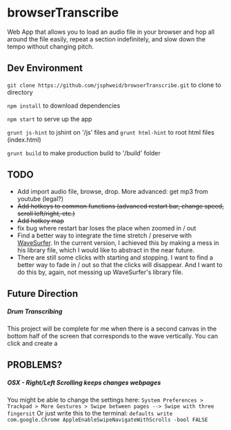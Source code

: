 # browserTranscribe
Web App that allows you to load an audio file in your browser and hop all around the file easily, repeat a section indefinitely, and slow down the tempo without changing pitch.

## Dev Environment

`git clone https://github.com/jsphweid/browserTranscribe.git` to clone to directory

`npm install` to download dependencies

`npm start` to serve up the app

`grunt js-hint` to jshint on '/js' files and `grunt html-hint` to root html files (index.html)

`grunt build` to make production build to '/build' folder


## TODO
 - Add import audio file, browse, drop. More advanced: get mp3 from youtube (legal?)
 - ~~Add hotkeys to common functions (advanced restart bar, change speed, scroll left/right, etc.)~~
 - ~~Add hotkey map~~
 - fix bug where restart bar loses the place when zoomed in / out
 - Find a better way to integrate the time stretch / preserve with [WaveSurfer](wavesurfer-js.org). In the current version, I achieved this by making a mess in his library file, which I would like to abstract in the near future.
 - There are still some clicks with starting and stopping. I want to find a better way to fade in / out so that the clicks will disappear. And I want to do this by, again, not messing up WaveSurfer's library file.

## Future Direction
##### Drum Transcribing
This project will be complete for me when there is a second canvas in the bottom half of the screen that corresponds to the wave vertically. You can click and create a 

## PROBLEMS?
##### OSX - Right/Left Scrolling keeps changes webpages
You might be able to change the settings here:
`System Preferences > Trackpad > More Gestures > Swipe between pages --> Swipe with three fingersit`
Or just write this to the terminal: `defaults write com.google.Chrome AppleEnableSwipeNavigateWithScrolls -bool FALSE`